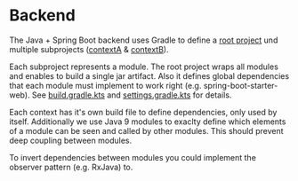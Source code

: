# Backend

The Java + Spring Boot backend uses Gradle to define a [root project]("src") und multiple subprojects ([contextA]("contextA/src/") & [contextB]("contextB/src/")).

Each subproject represents a module. The root project wraps all modules and enables to build a single jar artifact. Also it defines global dependencies that each module must implement to work right (e.g. spring-boot-starter-web). See [build.gradle.kts]("build.gradle.kts") and [settings.gradle.kts]("settings.gradle.kts") for details. 

Each context has it's own build file to define dependencies, only used by itself. Additionally we use Java 9 modules to exaclty define which elements of a module can be seen and called by other modules. This should prevent deep coupling between modules.

To invert dependencies between modules you could implement the observer pattern (e.g. RxJava) to.